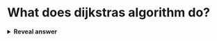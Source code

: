 # What does dijkstras algorithm do?
<details>
<summary><b>Reveal answer</b></summary>
Finds the shortest path to every node in a network from a given source node.
</details>
